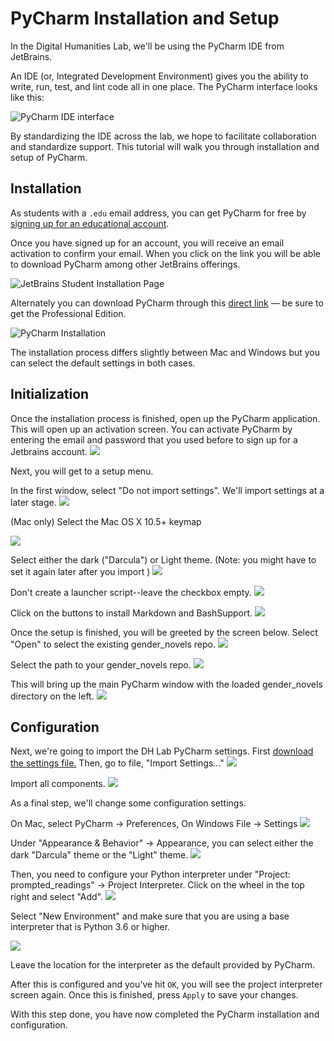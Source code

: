 # PyCharm Installation and Setup

In the Digital Humanities Lab, we'll be using the PyCharm IDE from JetBrains.

An IDE (or, Integrated Development Environment) gives you the ability to write, run, test, and lint code all in one place. The PyCharm interface looks like this:

![PyCharm IDE interface](./images/pycharm_1.png)

By standardizing the IDE across the lab, we hope to facilitate collaboration and standardize support. This tutorial will walk you through installation and setup of PyCharm.


## Installation

As students with a `.edu` email address, you can get PyCharm for free by [signing up for an educational account](https://www.jetbrains.com/student/).


Once you have signed up for an account, you will receive an email activation to confirm your email. When you click on the link you will be able to download PyCharm among other JetBrains offerings.

![JetBrains Student Installation Page](./images/pycharm_2.png)

Alternately you can download PyCharm through this [direct link](https://www.jetbrains.com/pycharm/download/) — be sure to get the Professional Edition.

![PyCharm Installation](./images/pycharm_3.png)

The installation process differs slightly between Mac and Windows but you can select the default settings in both cases.

## Initialization
Once the installation process is finished, open up the PyCharm application. This
will open up an activation screen. You can activate PyCharm by entering the email
and password that you used before to sign up for a Jetbrains account.
![](./images/pycharm_activation_1.png)

Next, you will get to a setup menu.

In the first window, select "Do not import settings". We'll import settings at a
later stage.
![](./images/pycharm_init_1.png)

(Mac only)
Select the Mac OS X 10.5+ keymap

![](./images/pycharm_init_2.png)


Select either the dark ("Darcula") or Light theme. (Note: you might have
to set it again later after you import )
![](./images/pycharm_init_3.png)


Don't create a launcher script--leave the checkbox empty.
![](./images/pycharm_init_4.png)


Click on the buttons to install Markdown and BashSupport.
![](./images/pycharm_init_5.png)

Once the setup is finished, you will be greeted by the screen below. Select "Open"
to select the existing gender_novels repo.
![](./images/pycharm_init_6.png)

Select the path to your gender_novels repo.
![](./images/pycharm_init_7.png)

This will bring up the main PyCharm window with the loaded gender_novels directory
on the left.
![](../images/pycharm_config_1.png)

## Configuration

Next, we're going to import the DH Lab PyCharm settings. First
[download the settings file.](https://github.com/dhmit/gender_novels/raw/master/gender_novels/tutorials/setup/pycharm_settings.jar)
Then, go to file, "Import Settings..."
![](../images/pycharm_config_2.png)

Import all components.
![](./images/pycharm_config_3.png)

As a final step, we'll change some configuration settings.

On Mac, select PyCharm -> Preferences, On Windows File -> Settings
![](./images/pycharm_config_4.png)


Under "Appearance & Behavior" -> Appearance, you can select either the dark
"Darcula" theme or the "Light" theme.
![](./images/pycharm_config_5.png)

Then, you need to configure your Python interpreter under "Project: prompted_readings"
-> Project Interpreter. Click on the wheel in the top right and select "Add".
![](./images/pycharm_config_6.png)

Select "New Environment" and make sure that you are using a base interpreter that is Python 3.6 or higher.

![](./images/new_venv.png)

Leave the location for the interpreter as the default provided by PyCharm.

After this is configured and you've hit `OK`, you will see the project interpreter screen again. Once this is finished, press `Apply` to save your changes.

With this step done, you have now completed the PyCharm installation and configuration.
